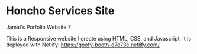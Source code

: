 # Honcho Services Site
Jamal's Porfolio Website 7

This is a Responsive website I create using HTML, CSS, and Javascript. 
It is deployed with Netlify: https://goofy-booth-d7e73e.netlify.com/
